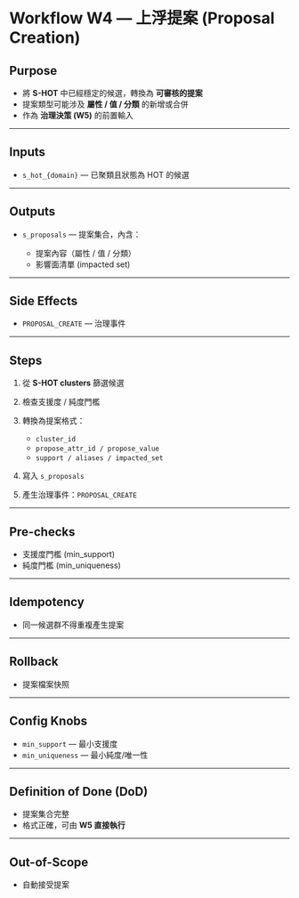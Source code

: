 # Workflow W4 — 上浮提案 (Proposal Creation)

## Purpose

* 將 **S-HOT** 中已經穩定的候選，轉換為 **可審核的提案**
* 提案類型可能涉及 **屬性 / 值 / 分類** 的新增或合併
* 作為 **治理決策 (W5)** 的前置輸入

---

## Inputs

* `s_hot_{domain}` — 已聚類且狀態為 HOT 的候選

---

## Outputs

* `s_proposals` — 提案集合，內含：

  * 提案內容（屬性 / 值 / 分類）
  * 影響面清單 (impacted set)

---

## Side Effects

* `PROPOSAL_CREATE` — 治理事件

---

## Steps

1. 從 **S-HOT clusters** 篩選候選
2. 檢查支援度 / 純度門檻
3. 轉換為提案格式：

   * `cluster_id`
   * `propose_attr_id / propose_value`
   * `support / aliases / impacted_set`
4. 寫入 `s_proposals`
5. 產生治理事件：`PROPOSAL_CREATE`

---

## Pre-checks

* 支援度門檻 (min\_support)
* 純度門檻 (min\_uniqueness)

---

## Idempotency

* 同一候選群不得重複產生提案

---

## Rollback

* 提案檔案快照

---

## Config Knobs

* `min_support` — 最小支援度
* `min_uniqueness` — 最小純度/唯一性

---

## Definition of Done (DoD)

* 提案集合完整
* 格式正確，可由 **W5 直接執行**

---

## Out-of-Scope

* 自動接受提案
